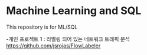 # Machine Learning and SQL

This repository is for ML/SQL

-개인 프로젝트 1 : 
라벨링 되어 있는 네트워크 트래픽 분석
https://github.com/jsrojas/FlowLabeler